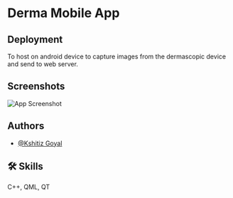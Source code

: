 
# Derma Mobile App





## Deployment

To host on android device to capture images from the dermascopic device and send to web server.


  
## Screenshots

![App Screenshot](https://via.placeholder.com/468x300?text=App+Screenshot+Here)

  
## Authors

- [@Kshitiz Goyal](https://github.com/kshitizgoyal5)

  
## 🛠 Skills
C++, QML, QT

  